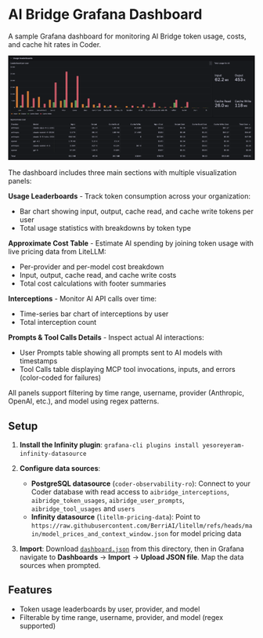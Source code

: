 # AI Bridge Grafana Dashboard

A sample Grafana dashboard for monitoring AI Bridge token usage, costs, and cache hit rates in Coder.

![AI Bridge example Grafana Dashboard](./grafana_dashboard.png)

The dashboard includes three main sections with multiple visualization panels:

**Usage Leaderboards** - Track token consumption across your organization:
- Bar chart showing input, output, cache read, and cache write tokens per user
- Total usage statistics with breakdowns by token type

**Approximate Cost Table** - Estimate AI spending by joining token usage with live pricing data from LiteLLM:
- Per-provider and per-model cost breakdown
- Input, output, cache read, and cache write costs
- Total cost calculations with footer summaries

**Interceptions** - Monitor AI API calls over time:
- Time-series bar chart of interceptions by user
- Total interception count

**Prompts & Tool Calls Details** - Inspect actual AI interactions:
- User Prompts table showing all prompts sent to AI models with timestamps
- Tool Calls table displaying MCP tool invocations, inputs, and errors (color-coded for failures)

All panels support filtering by time range, username, provider (Anthropic, OpenAI, etc.), and model using regex patterns.

## Setup

1. **Install the Infinity plugin**: `grafana-cli plugins install yesoreyeram-infinity-datasource`

2. **Configure data sources**:
   - **PostgreSQL datasource** (`coder-observability-ro`): Connect to your Coder database with read access to `aibridge_interceptions`, `aibridge_token_usages`, `aibridge_user_prompts`, `aibridge_tool_usages` and `users`
   - **Infinity datasource** (`litellm-pricing-data`): Point to `https://raw.githubusercontent.com/BerriAI/litellm/refs/heads/main/model_prices_and_context_window.json` for model pricing data

3. **Import**: Download [`dashboard.json`](https://raw.githubusercontent.com/coder/coder/main/examples/monitoring/dashboards/grafana/aibridge/dashboard.json) from this directory, then in Grafana navigate to **Dashboards** → **Import** → **Upload JSON file**. Map the data sources when prompted.

## Features

- Token usage leaderboards by user, provider, and model
- Filterable by time range, username, provider, and model (regex supported)
